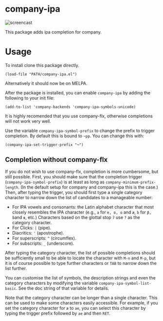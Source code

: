 company-ipa
===========

![screencast](screencast-out.gif)

This package adds ipa completion for company.

Usage
=====

To install clone this package directly.

```emacs
(load-file "PATH/company-ipa.el")
```

Alternatively it should now be on MELPA.

After the package is installed, you can enable `company-ipa` by adding the following to your init file:

```emacs
(add-to-list 'company-backends 'company-ipa-symbols-unicode)
```

It is highly recomended that you use company-flx, otherwise completions will not work very well.

Use the variable `company-ipa-symbol-prefix` to change the prefix to trigger completion.
By default this is bound to `~pp`. You can change this with:

```emacs
(company-ipa-set-trigger-prefix "¬")
```

Completion without company-flx
------------------------------

If you do not wish to use company-flx, completion is more cumbersome, but still
possible. First, you should make sure that the completion trigger
(`company-ipa-symbol-prefix`) is at least as long as
`company-minimum-prefix-length`. (In the default setup for company and
company-ipa this is the case.) Then, after typing the trigger, you should first
type a single category character to narrow down the list of candidates to a
manageable number:

- For IPA vowels and consonants: the Latin alphabet character that most closely
  resembles the IPA character (e.g., `a` for `ɐ, ɒ, ɑ` and `æ`, `b` for `β,
  ɓ`and `ʙ`, etc.) Characters based on the glottal stop `ʔ` use `?` as the
  category character.
- For Clicks: `|` (pipe).
- Diacritics: `'` (apostrophe).
- For superscripts: `^` (circumflex).
- For subscripts: `_` (underscore).

After typing the category character, the list of possible completions should be
sufficiently small to be able to locate the character with `M-n` and `M-p`, but
it is of course possible to type further characters or `TAB` to narrow down the
list further.

You can customise the list of symbols, the description strings and even the
category characters by modifying the variable `company-ipa-symbol-list-basic`.
See the doc string of that variable for details.

Note that the category character can be longer than a single character. This can
be used to make some characters easily accessible. For example, if you set the
category character for `æ` to `ae`, you can select this character by typing the
trigger prefix followed by `ae` and then `RET`.

